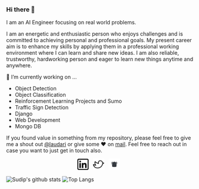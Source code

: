 ### Hi there 👋

I am an AI Engineer focusing on real world problems. 

<p> I am an energetic and enthusiastic person who enjoys challenges and is committed to achieving personal and professional goals. My present career aim is to enhance my skills by applying them in a professional working environment where I can learn and share new ideas. I am also reliable, trustworthy, hardworking person and eager to learn new things anytime and anywhere. 

🔭 I’m currently working on ...
  
  
<ul>
   <li> Object Detection </li>
   <li> Object Classification </li>
   <li> Reinforcement Learning Projects and Sumo </li>
   <li> Traffic Sign Detection </li>
   <li> Django</li>
   <li> Web Development</li>
   <li> Mongo DB </li>
  </ul>

</p>

If you found value in something from my repository, please feel free to give me a shout out [@laudari](https://twitter.com/laudari1) or give some ♥ on [mail](mailto:sudiplaudari@gmail.com). Feel free to reach out in case you want to just get in touch also.

<p align='center'>
<a href="https://www.linkedin.com/in/sudip-laudari-87b782165/"><img height="30" src="./linkedin.png?raw=true"></a>&nbsp;&nbsp;
<a href="https://twitter.com/laudari1"><img height="30" src="./twitter.png?raw=true"></a>&nbsp;&nbsp;
<a href="https://www.showwcase.com/sdip/"><img height="30" src="./showcase.jpeg?raw=true"></a>&nbsp;&nbsp;

</p> 



![Sudip's github stats](https://github-readme-stats.vercel.app/api?username=Laudarisd&hide=contribs,prs&show_icons=true&hide_border=true&title_color=000)
![Top Langs](https://github-readme-stats.vercel.app/api/top-langs/?username=Laudarisd&layout=compact&hide_border=true)




<!--
**Laudarisd/Laudarisd** is a ✨ _special_ ✨ repository because its `README.md` (this file) appears on your GitHub profile.

Here are some ideas to get you started:

- 🔭 I’m currently working on ...
- 🌱 I’m currently learning ...
- 👯 I’m looking to collaborate on ...
- 🤔 I’m looking for help with ...
- 💬 Ask me about ...
- 📫 How to reach me: ...
- 😄 Pronouns: ...
- ⚡ Fun fact: ...
-->
